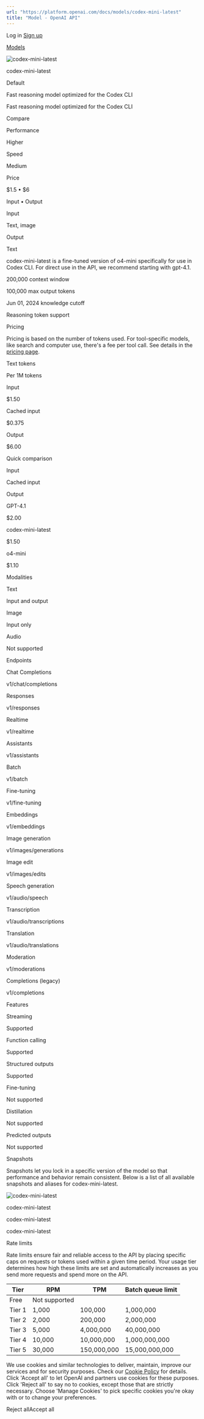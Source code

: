 ```yaml
---
url: "https://platform.openai.com/docs/models/codex-mini-latest"
title: "Model - OpenAI API"
---
```


Log in [Sign up](https://platform.openai.com/signup)

[Models](https://platform.openai.com/docs/models)

![codex-mini-latest](https://cdn.openai.com/API/docs/images/model-page/model-icons/codex-mini-latest.png)

codex-mini-latest

Default

Fast reasoning model optimized for the Codex CLI

Fast reasoning model optimized for the Codex CLI

Compare

Performance

Higher

Speed

Medium

Price

$1.5 • $6

Input • Output

Input

Text, image

Output

Text

codex-mini-latest is a fine-tuned version of o4-mini specifically
for use in Codex CLI. For direct use in the API, we recommend starting
with gpt-4.1.

200,000 context window

100,000 max output tokens

Jun 01, 2024 knowledge cutoff

Reasoning token support

Pricing

Pricing is based on the number of tokens used. For tool-specific models, like search and computer use, there's a fee per tool call. See details in the [pricing page](https://platform.openai.com/docs/pricing).

Text tokens

Per 1M tokens

Input

$1.50

Cached input

$0.375

Output

$6.00

Quick comparison

Input

Cached input

Output

GPT-4.1

$2.00

codex-mini-latest

$1.50

o4-mini

$1.10

Modalities

Text

Input and output

Image

Input only

Audio

Not supported

Endpoints

Chat Completions

v1/chat/completions

Responses

v1/responses

Realtime

v1/realtime

Assistants

v1/assistants

Batch

v1/batch

Fine-tuning

v1/fine-tuning

Embeddings

v1/embeddings

Image generation

v1/images/generations

Image edit

v1/images/edits

Speech generation

v1/audio/speech

Transcription

v1/audio/transcriptions

Translation

v1/audio/translations

Moderation

v1/moderations

Completions (legacy)

v1/completions

Features

Streaming

Supported

Function calling

Supported

Structured outputs

Supported

Fine-tuning

Not supported

Distillation

Not supported

Predicted outputs

Not supported

Snapshots

Snapshots let you lock in a specific version of the model so that performance and behavior remain consistent. Below is a list of all available snapshots and aliases for codex-mini-latest.

![codex-mini-latest](https://cdn.openai.com/API/docs/images/model-page/model-icons/codex-mini-latest.png)

codex-mini-latest

codex-mini-latest

codex-mini-latest

Rate limits

Rate limits ensure fair and reliable access to the API by placing specific caps on requests or tokens used within a given time period. Your usage tier determines how high these limits are set and automatically increases as you send more requests and spend more on the API.

| Tier | RPM | TPM | Batch queue limit |
| --- | --- | --- | --- |
| Free | Not supported |
| Tier 1 | 1,000 | 100,000 | 1,000,000 |
| Tier 2 | 2,000 | 200,000 | 2,000,000 |
| Tier 3 | 5,000 | 4,000,000 | 40,000,000 |
| Tier 4 | 10,000 | 10,000,000 | 1,000,000,000 |
| Tier 5 | 30,000 | 150,000,000 | 15,000,000,000 |

We use cookies and similar technologies to deliver, maintain, improve our services and for security purposes. Check our [Cookie Policy](https://openai.com/policies/cookie-policy) for details. Click 'Accept all' to let OpenAI and partners use cookies for these purposes. Click 'Reject all' to say no to cookies, except those that are strictly necessary. Choose 'Manage Cookies' to pick specific cookies you're okay with or to change your preferences.

Reject allAccept all